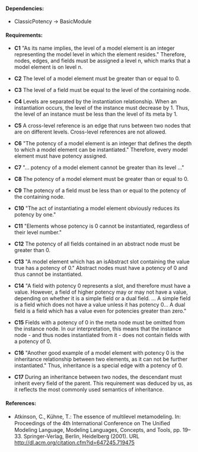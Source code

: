 #### Dependencies:
- ClassicPotency &#8594; BasicModule

#### Requirements:
- **C1** "As its name implies, the level of a model element is an integer representing the model level in which the element resides." Therefore, nodes, edges, and fields must be assigned a level n, which marks that a model element is on level n.

- **C2** The level of a model element must be greater than or equal to 0.

- **C3** The level of a field must be equal to the level of the containing node.

- **C4** Levels are separated by the instantiation relationship. When an instantiation occurs, the level of the instance must decrease by 1. Thus, the level of an instance must be less than the level of its meta by 1.

- **C5** A cross-level reference is an edge that runs between two nodes that are on different levels. Cross-level references are not allowed.

- **C6** "The potency of a model element is an integer that defines the depth to which a model element can be instantiated." Therefore, every model element must have potency assigned.

- **C7** "... potency of a model element cannot be greater than its level ..."

- **C8** The potency of a model element must be greater than or equal to 0.

- **C9** The potency of a field must be less than or equal to the potency of the containing node.

- **C10** "The act of instantiating a model element obviously reduces its potency by one."

- **C11** "Elements whose potency is 0 cannot be instantiated, regardless of their level number."

- **C12** The potency of all fields contained in an abstract node must be greater than 0.

- **C13** "A model element which has an isAbstract slot containing the value true has a potency of 0." Abstract nodes must have a potency of 0 and thus cannot be instantiated.

- **C14** "A field with potency 0 represents a slot, and therefore must have a value. However, a field of higher potency may or may not have a value, depending on whether it is a simple field or a dual field. ... A simple field is a field which does not have a value unless it has potency 0... A dual field is a field which has a value even for potencies greater than zero."

- **C15** Fields with a potency of 0 in the meta node must be omitted from the instance node. In our interpretation, this means that the instance node - and thus nodes instantiated from it - does not contain fields with a potency of 0.

- **C16** "Another good example of a model element with potency 0 is the inheritance relationship between two elements, as it can not be further instantiated." Thus, inheritance is a special edge with a potency of 0.

- **C17** During an inheritance between two nodes, the descendant must inherit every field of the parent. This requirement was deduced by us, as it reflects the most commonly used semantics of inheritance.

#### References:
- Atkinson, C., Kühne, T.: The essence of multilevel metamodeling. In: Proceedings of the 4th International Conference on The Uniﬁed Modeling Language, Modeling Languages, Concepts, and Tools, pp. 19–33. Springer-Verlag, Berlin, Heidelberg (2001). URL http://dl.acm.org/citation.cfm?id=647245.719475
